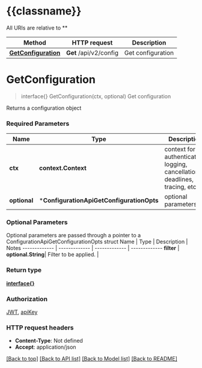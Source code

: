 # {{classname}}

All URIs are relative to **

Method | HTTP request | Description
------------- | ------------- | -------------
[**GetConfiguration**](ConfigurationApi.md#GetConfiguration) | **Get** /api/v2/config | Get configuration

# **GetConfiguration**
> interface{} GetConfiguration(ctx, optional)
Get configuration

Returns a configuration object

### Required Parameters

Name | Type | Description  | Notes
------------- | ------------- | ------------- | -------------
 **ctx** | **context.Context** | context for authentication, logging, cancellation, deadlines, tracing, etc.
 **optional** | ***ConfigurationApiGetConfigurationOpts** | optional parameters | nil if no parameters

### Optional Parameters
Optional parameters are passed through a pointer to a ConfigurationApiGetConfigurationOpts struct
Name | Type | Description  | Notes
------------- | ------------- | ------------- | -------------
 **filter** | **optional.String**| Filter to be applied. | 

### Return type

[**interface{}**](interface{}.md)

### Authorization

[JWT](../README.md#JWT), [apiKey](../README.md#apiKey)

### HTTP request headers

 - **Content-Type**: Not defined
 - **Accept**: application/json

[[Back to top]](#) [[Back to API list]](../README.md#documentation-for-api-endpoints) [[Back to Model list]](../README.md#documentation-for-models) [[Back to README]](../README.md)

